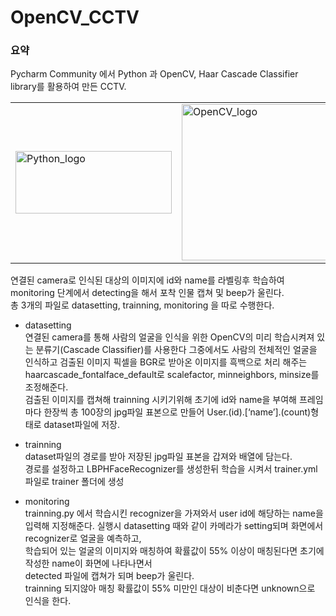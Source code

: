 # OpenCV_CCTV

### 요약
Pycharm Community 에서 Python 과 OpenCV, Haar Cascade Classifier library를 활용하여 만든 CCTV. <br>
<table>
  <td>
    <img width="250" height="100" alt="Python_logo" src="https://user-images.githubusercontent.com/51785417/224247593-0746d6db-9c44-49a5-9ac4-f861b0d7b3f3.png">
  </td>
  <td>
    <img width="250" height="250" alt="OpenCV_logo" src="https://user-images.githubusercontent.com/51785417/222953853-27ed8abd-f1a1-4241-a3d4-46a66cb2ed9d.png">
  </td>
</table>
연결된 camera로 인식된 대상의 이미지에 id와 name를 라벨링후 학습하여 monitoring 단계에서 detecting을 해서 포착 인물 캡쳐 및 beep가 울린다. <br>
총 3개의 파일로 datasetting, trainning, monitoring 을 따로 수행한다. <br>

- datasetting <br>
연결된 camera를 통해 사람의 얼굴을 인식을 위한 OpenCV의 미리 학습시켜져 있는 분류기(Cascade Classifier)를 사용한다 그중에서도 사람의 전체적인 얼굴을 인식하고 검출된 이미지 픽셀을 BGR로 받아온 이미지를 흑백으로 처리 해주는 haarcascade_fontalface_default로 scalefactor, minneighbors, minsize를 조정해준다. <br>
검출된 이미지를 캡쳐해 trainning 시키기위해 초기에 id와 name을 부여해 프레임마다 한장씩 총 100장의 jpg파일 표본으로 만들어 User.(id).[‘name’].(count)형태로 dataset파일에 저장. <br>

- trainning <br>
dataset파일의 경로를 받아 저장된 jpg파일 표본을 갑져와 배열에 담는다. <br>
경로를 설정하고 LBPHFaceRecognizer를 생성한뒤 학습을 시켜서 trainer.yml 파일로 trainer 폴더에 생성 <br>

- monitoring <br>
trainning.py 에서 학습시킨 recognizer을 가져와서 user id에 해당하는 name을 입력해 지정해준다.
실행시 datasetting 때와 같이 카메라가 setting되며 화면에서 recognizer로 얼굴을 예측하고, <br>
학습되어 있는 얼굴의 이미지와 매칭하여 확률값이 55% 이상이 매칭된다면 초기에 작성한 name이 화면에 나타나면서 <br>
detected 파일에 캡쳐가 되며 beep가 울린다. <br>
trainning 되지않아 매칭 확률값이 55% 미만인 대상이 비춘다면 unknown으로 인식을 한다.
